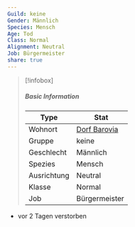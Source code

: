 ```yaml
---
Guild: keine
Gender: Männlich
Species: Mensch
Age: Tod
Class: Normal
Alignment: Neutral
Job: Bürgermeister
share: true
---
```


>[!infobox]
>##### Basic Information
>Type | Stat |
>----  | ----  |
> Wohnort | [Dorf Barovia](Dorf%20Barovia.md) |
> Gruppe | keine |
> Geschlecht | Männlich |
> Spezies | Mensch |
> Ausrichtung | Neutral |
> Klasse | Normal |
> Job | Bürgermeister |


- vor 2 Tagen verstorben